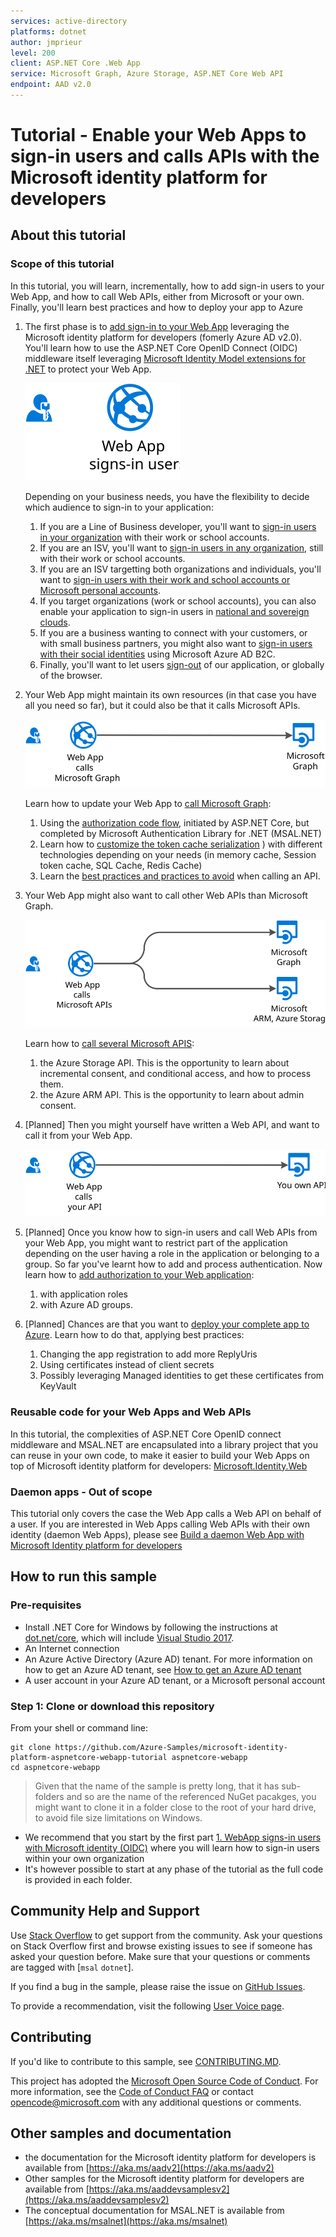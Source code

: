 ```yaml
---
services: active-directory
platforms: dotnet
author: jmprieur
level: 200
client: ASP.NET Core .Web App
service: Microsoft Graph, Azure Storage, ASP.NET Core Web API
endpoint: AAD v2.0
---
```

# Tutorial - Enable your Web Apps to sign-in users and calls APIs with the Microsoft identity platform for developers

## About this tutorial

### Scope of this tutorial

In this tutorial, you will learn, incrementally, how to add sign-in users to your Web App, and how to call Web APIs, either from Microsoft or your own. Finally, you'll learn best practices and how to deploy your app to Azure

1. The first phase is to [add sign-in to your Web App](1.%20WebApp%20signs-in%20users%20with%20Microsoft%20Identity%20(OIDC)) leveraging the Microsoft identity platform for developers (fomerly Azure AD v2.0). You'll learn how to use  the ASP.NET Core OpenID Connect (OIDC) middleware itself leveraging [Microsoft Identity Model extensions for .NET](https://github.com/AzureAD/azure-activedirectory-identitymodel-extensions-for-dotnet/wiki) to protect your Web App.

   ![Web apps signs-in users](./ReadmeFiles/Web-app-signs-in-users.svg)

   Depending on your business needs, you have the flexibility to decide which audience to sign-in to your application:
   1. If you are a Line of Business developer, you'll want to [sign-in users in your organization](./1.%20WebApp%20signs-in%20users%20with%20Microsoft%20Identity%20(OIDC)/1.1.%20in%20my%20org) with their work or school accounts.
   1. If you are an ISV, you'll want to [sign-in users in any organization](./1.%20WebApp%20signs-in%20users%20with%20Microsoft%20Identity%20(OIDC)/1.2.%20in%20any%20org), still  with their work or school accounts.
   1. If you are an ISV targetting both organizations and individuals, you'll want to [sign-in users with their work and school accounts or Microsoft personal accounts](./1.%20WebApp%20signs-in%20users%20with%20Microsoft%20Identity%20(OIDC)/1.3.%20with%20work%20and%20school%20or%20personal%20accounts).
   1. If you target organizations (work or school accounts), you can also enable your application to sign-in users in [national and sovereign clouds](./1.%20WebApp%20signs-in%20users%20with%20Microsoft%20Identity%20(OIDC)/1.4.%20in%20national%20and%20sovereign%20clouds).
   1. If you are a business wanting to connect with your customers, or with small business partners, you might also want to [sign-in users with their social identities](./1.%20WebApp%20signs-in%20users%20with%20Microsoft%20Identity%20(OIDC)/1.5.%20with%20social%20identities%20(B2C)) using Microsoft Azure AD B2C.
   1. Finally, you'll want to let users [sign-out](./1.%20WebApp%20signs-in%20users%20with%20Microsoft%20Identity%20(OIDC)/1.6.%20and%20lets%20them%20sign-out) of our application, or globally of the browser.

2. Your Web App might maintain its own resources (in that case you have all you need so far), but it could also be that it calls Microsoft APIs.

   ![Web apps calls Microsoft Graph](./ReadmeFiles/Web-app-calls-Microsoft-Graph.svg)

   Learn how to update your Web App to [call Microsoft Graph](2.%20WebApp%20calls%20Microsoft%20Graph%20on%20behalf%20of%20signed-in%20user):

   1. Using the [authorization code flow](2.%20WebApp%20calls%20Microsoft%20Graph%20on%20behalf%20of%20signed-in%20user/2.1.%20using%20authorization%20code%20flow), initiated by ASP.NET Core, but completed by Microsoft Authentication Library for .NET (MSAL.NET)
   2. Learn how to [customize the token cache serialization](2.%20WebApp%20calls%20Microsoft%20Graph%20on%20behalf%20of%20signed-in%20user/2.2.%20token%20cache%20serialization)
) with different technologies depending on your needs (in memory cache, Session token cache, SQL Cache, Redis Cache)
   3. Learn the [best practices and practices to avoid](./2.%20WebApp%20calls%20Microsoft%20Graph%20on%20behalf%20of%20signed-in%20user/2.3.%20best%20practices%20and%20practices%20to%20avoid) when calling an API.

3. Your Web App might also want to call other Web APIs than Microsoft Graph.

   ![Web apps calls Microsoft APIs](./ReadmeFiles/web-app-calls-microsoft-apis.svg)

   Learn how to [call several Microsoft APIS](./3.%20WebApp%20calls%20several%20APIS%20(incremental%20consent%20and%20CA)):

   1. the Azure Storage API. This is the opportunity to learn about incremental consent, and conditional access, and how to process them.
   2. the Azure ARM API. This is the opportunity to learn about admin consent.

4. [Planned] Then you might yourself have written a Web API, and want to call it from your Web App.

   ![Web apps calls Microsoft APIs](./ReadmeFiles/web-app-calls-your-api.svg)

5. [Planned] Once you know how to sign-in users and call Web APIs from your Web App, you might want to restrict part of the application depending on the user having a role in the application or belonging to a group. So far you've learnt how to add and process authentication. Now learn how to [add authorization to your Web application](/5.%20Adding%20authorization%20(roles%20and%20groups)):

   1. with application roles
   2. with Azure AD groups.

6. [Planned] Chances are that you want to [deploy your complete app to Azure](./6.%20Deploy%20your%20full%20app%20to%20azure%20-%20best%20practices). Learn how to do that, applying best practices:

   1. Changing the app registration to add more ReplyUris
   2. Using certificates instead of client secrets
   3. Possibly leveraging Managed identities to get these certificates from KeyVault

### Reusable code for your Web Apps and Web APIs

In this tutorial, the complexities of ASP.NET Core OpenID connect middleware and MSAL.NET are encapsulated into a library project that you can reuse in your own code, to make it easier to build your Web Apps on top of Microsoft identity platform for developers: [Microsoft.Identity.Web](Microsoft.Identity.Web)

### Daemon apps  - Out of scope

This tutorial only covers the case the Web App calls a Web API on behalf of a user. If you are interested in Web Apps calling Web APIs with their own identity (daemon Web Apps), please see [Build a daemon Web App with Microsoft Identity platform for developers](https://github.com/Azure-Samples/active-directory-dotnet-daemon-v2)

## How to run this sample

### Pre-requisites

- Install .NET Core for Windows by following the instructions at [dot.net/core](https://dot.net/core), which will include [Visual Studio 2017](https://aka.ms/vsdownload).
- An Internet connection
- An Azure Active Directory (Azure AD) tenant. For more information on how to get an Azure AD tenant, see [How to get an Azure AD tenant](https://azure.microsoft.com/en-us/documentation/articles/active-directory-howto-tenant/)
- A user account in your Azure AD tenant, or a Microsoft personal account

### Step 1:  Clone or download this repository

From your shell or command line:

```Shell
git clone https://github.com/Azure-Samples/microsoft-identity-platform-aspnetcore-webapp-tutorial aspnetcore-webapp
cd aspnetcore-webapp
```

> Given that the name of the sample is pretty long, that it has sub-folders and so are the name of the referenced NuGet pacakges, you might want to clone it in a folder close to the root of your hard drive, to avoid file size limitations on Windows.

- We recommend that you start by the first part [1. WebApp signs-in users with Microsoft identity (OIDC)](1.%20WebApp%20signs-in%20users%20with%20Microsoft%20Identity%20(OIDC)) where you will learn how to sign-in users within your own organization
- It's however possible to start at any phase of the tutorial as the full code is provided in each folder.

## Community Help and Support

Use [Stack Overflow](http://stackoverflow.com/questions/tagged/msal) to get support from the community.
Ask your questions on Stack Overflow first and browse existing issues to see if someone has asked your question before.
Make sure that your questions or comments are tagged with [`msal` `dotnet`].

If you find a bug in the sample, please raise the issue on [GitHub Issues](../../issues).

To provide a recommendation, visit the following [User Voice page](https://feedback.azure.com/forums/169401-azure-active-directory).

## Contributing

If you'd like to contribute to this sample, see [CONTRIBUTING.MD](/CONTRIBUTING.md).

This project has adopted the [Microsoft Open Source Code of Conduct](https://opensource.microsoft.com/codeofconduct/). For more information, see the [Code of Conduct FAQ](https://opensource.microsoft.com/codeofconduct/faq/) or contact [opencode@microsoft.com](mailto:opencode@microsoft.com) with any additional questions or comments.

## Other samples and documentation

- the documentation for the Microsoft identity platform for developers is available from [https://aka.ms/aadv2](https://aka.ms/aadv2)
- Other samples for the Microsoft identity platform for developers are available from [https://aka.ms/aaddevsamplesv2](https://aka.ms/aaddevsamplesv2)
- The conceptual documentation for MSAL.NET is available from [https://aka.ms/msalnet](https://aka.ms/msalnet)
